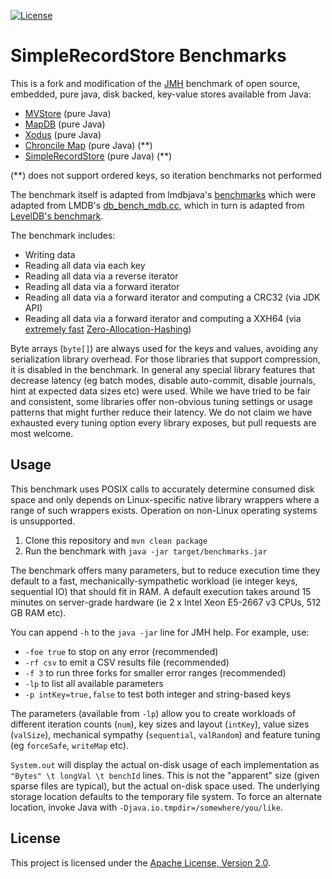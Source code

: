 [![License](https://img.shields.io/hexpm/l/plug.svg?maxAge=2592000)](http://www.apache.org/licenses/LICENSE-2.0.txt)

# SimpleRecordStore Benchmarks

This is a fork and modification of the [JMH](http://openjdk.java.net/projects/code-tools/jmh/) benchmark
of open source, embedded, pure java, disk backed, key-value stores available from Java:

* [MVStore](http://h2database.com/html/mvstore.html) (pure Java)
* [MapDB](http://www.mapdb.org/) (pure Java)
* [Xodus](https://github.com/JetBrains/xodus) (pure Java)
* [Chroncile Map](https://github.com/OpenHFT/Chronicle-Map) (pure Java) (**)
* [SimpleRecordStore](https://github.com/simbo1905/simple-record-store) (pure Java) (**)

(**) does not support ordered keys, so iteration benchmarks not performed

The benchmark itself is adapted from lmdbjava's [benchmarks](https://github.com/lmdbjava/benchmarks) which were 
adapted from LMDB's [db_bench_mdb.cc](http://lmdb.tech/bench/microbench/db_bench_mdb.cc), which in
turn is adapted from [LevelDB's benchmark](https://github.com/google/leveldb/blob/master/db/db_bench.cc).

The benchmark includes:

* Writing data
* Reading all data via each key
* Reading all data via a reverse iterator
* Reading all data via a forward iterator
* Reading all data via a forward iterator and computing a CRC32 (via JDK API)
* Reading all data via a forward iterator and computing a XXH64
  (via [extremely fast](https://github.com/benalexau/hash-bench)
  [Zero-Allocation-Hashing](https://github.com/OpenHFT/Zero-Allocation-Hashing))

Byte arrays (`byte[]`) are always used for the keys and values, avoiding any
serialization library overhead. For those libraries that support compression,
it is disabled in the benchmark. In general any special library features that
decrease latency (eg batch modes, disable auto-commit, disable journals,
hint at expected data sizes etc) were used. While we have tried to be fair and
consistent, some libraries offer non-obvious tuning settings or usage patterns
that might further reduce their latency. We do not claim we have exhausted
every tuning option every library exposes, but pull requests are most welcome.

## Usage
This benchmark uses POSIX calls to accurately determine consumed disk space and
only depends on Linux-specific native library wrappers where a range of such
wrappers exists. Operation on non-Linux operating systems is unsupported.

1. Clone this repository and `mvn clean package`
2. Run the benchmark with `java -jar target/benchmarks.jar`

The benchmark offers many parameters, but to reduce execution time they default
to a fast, mechanically-sympathetic workload (ie integer keys, sequential IO)
that should fit in RAM. A default execution takes around 15 minutes on
server-grade hardware (ie 2 x Intel Xeon E5-2667 v3 CPUs, 512 GB RAM etc).

You can append ``-h`` to the ``java -jar`` line for JMH help. For example, use:

  * ``-foe true`` to stop on any error (recommended)
  * ``-rf csv`` to emit a CSV results file (recommended)
  * ``-f 3`` to run three forks for smaller error ranges (recommended)
  * ``-lp`` to list all available parameters
  * ``-p intKey=true,false`` to test both integer and string-based keys

The parameters (available from `-lp`) allow you to create workloads of different
iteration counts (`num`), key sizes and layout (`intKey`), value sizes
(`valSize`), mechanical sympathy (`sequential`, `valRandom`) and feature tuning
(eg `forceSafe`, `writeMap` etc).

``System.out`` will display the actual on-disk usage of each implementation as
``"Bytes" \t longVal \t benchId`` lines. This is not the "apparent" size (given
sparse files are typical), but the actual on-disk space used. The underlying
storage location defaults to the temporary file system. To force an alternate
location, invoke Java with `-Djava.io.tmpdir=/somewhere/you/like`.

## License

This project is licensed under the
[Apache License, Version 2.0](http://www.apache.org/licenses/LICENSE-2.0.html).
